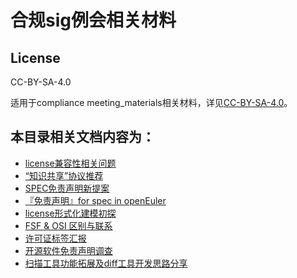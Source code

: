 # 合规sig例会相关材料

## License

CC-BY-SA-4.0

适用于compliance meeting_materials相关材料，详见[CC-BY-SA-4.0](https://spdx.org/licenses/CC-BY-SA-4.0.html)。

## 本目录相关文档内容为：

* [license兼容性相关问题](https://gitee.com/openeuler/compliance/tree/master/meeting_materials/compatibility)
* [“知识共享”协议推荐](https://gitee.com/openeuler/compliance/blob/master/meeting_materials/license/%E2%80%9C%E7%9F%A5%E8%AF%86%E5%85%B1%E4%BA%AB%E2%80%9D%E5%8D%8F%E8%AE%AE%E6%8E%A8%E8%8D%90.md)
* [SPEC免责声明新提案](https://gitee.com/openeuler/compliance/raw/master/meeting_materials/license/%E3%80%90SIG%E6%B1%87%E6%8A%A5%E3%80%91SPEC%E5%85%8D%E8%B4%A3%E5%A3%B0%E6%98%8E%E6%96%B0%E6%8F%90%E6%A1%88.pdf)
* [『免责声明』for spec in openEuler](https://gitee.com/openeuler/compliance/raw/master/meeting_materials/license/%E3%80%90TC%E6%B1%87%E6%8A%A5%E3%80%91%E5%85%8D%E8%B4%A3%E5%A3%B0%E6%98%8E%20for%20spec%20in%20openEuler.pdf)
* [license形式化建模初探](https://gitee.com/openeuler/compliance/blob/master/meeting_materials/license/%E5%8F%8C%E5%91%A8%E4%BE%8B%E4%BC%9A-license%E5%BD%A2%E5%BC%8F%E5%8C%96%E5%BB%BA%E6%A8%A1%E5%88%9D%E6%8E%A2.pptx)
* [FSF & OSI 区别与联系](https://gitee.com/openeuler/compliance/blob/master/meeting_materials/others/FSF%20&%20OSI%20%E5%8C%BA%E5%88%AB%E4%B8%8E%E8%81%94%E7%B3%BB.pptx)
* [许可证标签汇报](https://gitee.com/openeuler/compliance/raw/master/meeting_materials/others/%E3%80%90SIG%E4%BC%9A%E8%AE%AE%E3%80%91%E8%AE%B8%E5%8F%AF%E8%AF%81%E6%A0%87%E7%AD%BE%E6%B1%87%E6%8A%A5%EF%BC%88%E8%8D%89%E6%8B%9F%EF%BC%89.pdf)
* [开源软件免责声明调查](https://gitee.com/openeuler/compliance/blob/master/meeting_materials/others/%E5%BC%80%E6%BA%90%E8%BD%AF%E4%BB%B6%E5%85%8D%E8%B4%A3%E5%A3%B0%E6%98%8E%E8%B0%83%E6%9F%A5.pptx)
* [扫描工具功能拓展及diff工具开发思路分享](https://gitee.com/openeuler/compliance/blob/master/meeting_materials/tools/feature/%E6%89%AB%E6%8F%8F%E5%B7%A5%E5%85%B7%E5%8A%9F%E8%83%BD%E6%8B%93%E5%B1%95%E5%8F%8Adiff%E5%B7%A5%E5%85%B7%E5%BC%80%E5%8F%91%E6%80%9D%E8%B7%AF%E5%88%86%E4%BA%AB.pptx)